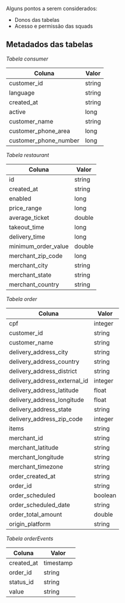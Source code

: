 


Alguns pontos a serem considerados:
* Donos das tabelas
* Acesso e permissão das squads 

<h2>Metadados das tabelas</h2> 

*Tabela consumer*

|Coluna|Valor|
| --- | --- |
|customer_id|string|
|language|string|
|created_at|string|
|active|long|
|customer_name|string|
|customer_phone_area|long|
|customer_phone_number|long|


*Tabela restaurant*

|Coluna|Valor|
| --- | --- |
|id|string|
|created_at|string|
|enabled|long|
|price_range|long|
|average_ticket|double|
|takeout_time|long|
|delivery_time|long|
|minimum_order_value|double|
|merchant_zip_code|long|
|merchant_city|string|
|merchant_state|string|
|merchant_country|string|


*Tabela order*

|Coluna|Valor|
| --- | --- |
|cpf|integer|
|customer_id|string|
|customer_name|string|
|delivery_address_city|string|
|delivery_address_country|string|
|delivery_address_district|string|
|delivery_address_external_id|integer|
|delivery_address_latitude|float|
|delivery_address_longitude|float|
|delivery_address_state|string|
|delivery_address_zip_code|integer|
|items|string|
|merchant_id|string|
|merchant_latitude|string|
|merchant_longitude|string|
|merchant_timezone|string|
|order_created_at|string|
|order_id|string|
|order_scheduled|boolean|
|order_scheduled_date|string|
|order_total_amount|double|
|origin_platform|string|

*Tabela orderEvents*

|Coluna|Valor|
| --- | --- |
|created_at|timestamp|
|order_id|string|
|status_id|string|
|value|string|

